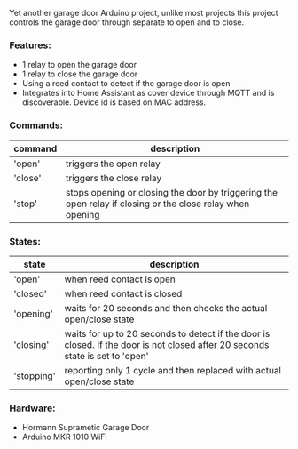 Yet another garage door Arduino project, unlike most projects this project controls the garage door through separate to open and to close. 

### Features:
- 1 relay to open the garage door
- 1 relay to close the garage door
- Using a reed contact to detect if the garage door is open
- Integrates into Home Assistant as cover device through MQTT and is discoverable. Device id is based on MAC address.

### Commands:
| command | description |
| --- | --- |
| 'open' | triggers the open relay |
| 'close' | triggers the close relay |
| 'stop' | stops opening or closing the door by triggering the open relay if closing or the close relay when opening |

### States:
| state | description |
| --- | --- |
| 'open' | when reed contact is open |
| 'closed' | when reed contact is closed |
| 'opening' | waits for 20 seconds and then checks the actual open/close state |
| 'closing' | waits for up to 20 seconds to detect if the door is closed. If the door is not closed after 20 seconds state is set to 'open' |
| 'stopping' | reporting only 1 cycle and then replaced with actual open/close state |

### Hardware:
- Hormann Suprametic Garage Door
- Arduino MKR 1010 WiFi





